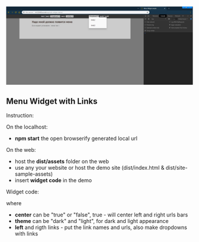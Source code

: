 ![Screenshot](Screenshot.jpg)

## Menu Widget with Links

Instruction:

On the localhost:

- **npm start** 
the open browserify generated local url

On the web:

- host the **dist/assets** folder on the web
- use any your website or host the demo site (dist/index.html & dist/site-sample-assets)
- insert **widget code** in the demo

Widget code:

<script

src="(nothing for local or your-web-host-url)/assets/scripts/widget.min.js"
center=	"true"
theme = "dark"
left=	'[["linkL1|http://l1.html"],["linkL1|http://l1.html"],["Dropdown1", "linkL2|http://l2.html","linkL3|http://l3.html"], 						["linkL4|http://l1.html"], ["LinkSet", "linkL2|http://l2.html","linkL3|http://l3.html"]]'
right=	'[["linkR1|http://r1.html"],["linkR2|http://r2.html"], ["Dropdown2", "linkL2|http://l2.html","linkL3|http://l3.html"]]'

></script>


where

- **center** can be "true" or "false", true - will center left and right urls bars
- **theme** can be "dark" and "light", for dark and light appearance
- **left** and rigth links - put the link names and urls, also make dropdowns with links

